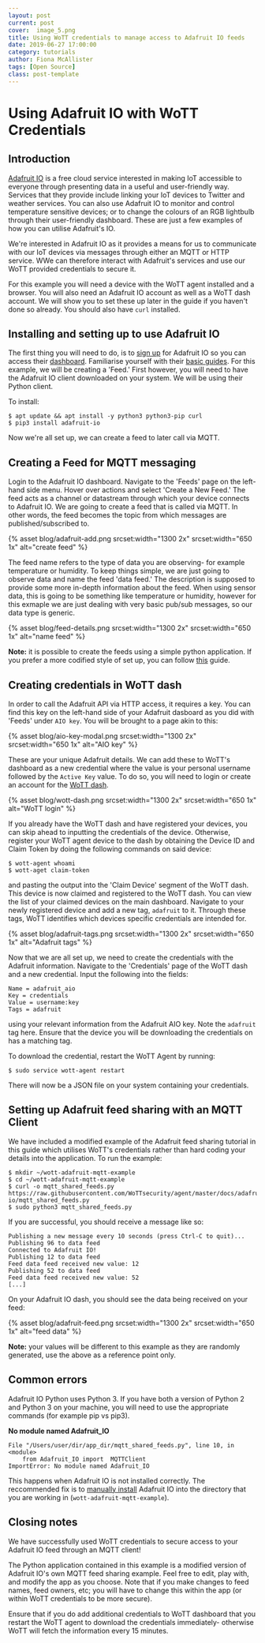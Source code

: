 ```yaml
---
layout: post
current: post
cover:  image_5.png
title: Using WoTT credentials to manage access to Adafruit IO feeds
date: 2019-06-27 17:00:00
category: tutorials
author: Fiona McAllister
tags: [Open Source]
class: post-template
---
```


# Using Adafruit IO with WoTT Credentials

## Introduction

[Adafruit IO](https://io.adafruit.com) is a free cloud service interested in making IoT accessible to everyone through presenting data in a useful and user-friendly way. Services that they provide include linking your IoT devices to Twitter and weather services. You can also use Adafruit IO to monitor and control temperature sensitive devices; or to change the colours of an RGB lightbulb through their user-friendly dashboard. These are just a few examples of how you can utilise Adafruit's IO.

We're interested in Adafruit IO as it provides a means for us to communicate with our IoT devices via messages through either an MQTT or HTTP service. WWe can therefore interact with Adafruit's services and use our WoTT provided credentials to secure it.

For this example you will need a device with the WoTT agent installed and a browser. You will also need an Adafruit IO account as well as a WoTT dash account. We will show you to set these up later in the guide if you haven't done so already. You should also have `curl` installed.

## Installing and setting up to use Adafruit IO

The first thing you will need to do, is to [sign up](https://accounts.adafruit.com/users/sign_up) for Adafruit IO so you can access their [dashboard](https://io.adafruit.com/). Familiarise yourself with their [basic guides](https://learn.adafruit.com/series/adafruit-io-basics). For this example, we will be creating a 'Feed.' First however, you will need to have the Adafruit IO client downloaded on your system. We will be using their Python client. 

To install: 

```
$ apt update && apt install -y python3 python3-pip curl
$ pip3 install adafruit-io
```
Now we're all set up, we can create a feed to later call via MQTT.


## Creating a Feed for MQTT messaging

Login to the Adafruit IO dashboard. Navigate to the 'Feeds' page on the left-hand side menu. Hover over actions and select 'Create a New Feed.' The feed acts as a channel or datastream through which your device connects to Adafruit IO. We are going to create a feed that is called via MQTT. In other words, the feed becomes the topic from which messages are published/subscribed to.

{% asset blog/adafruit-add.png srcset:width="1300 2x" srcset:width="650 1x" alt="create feed" %}

The feed name refers to the type of data you are observing- for example temperature or humidity. To keep things simple, we are just going to observe data and name the feed 'data feed.' The description is supposed to provide some more in-depth information about the feed. When using sensor data, this is going to be something like temperature or humidity, however for this exmaple we are just dealing with very basic pub/sub messages, so our data type is generic. 

{% asset blog/feed-details.png srcset:width="1300 2x" srcset:width="650 1x" alt="name feed" %}

**Note:** it is possible to create the feeds using a simple python application. If you prefer a more codified style of set up, you can follow [this](https://adafruit-io-python-client.readthedocs.io/en/latest/feeds.html) guide.

## Creating credentials in WoTT dash

In order to call the Adafruit API via HTTP access, it requires a key. You can find this key on the left-hand side of your Adafruit dasboard as you did with 'Feeds' under `AIO key`. You will be brought to a page akin to this:

{% asset blog/aio-key-modal.png srcset:width="1300 2x" srcset:width="650 1x" alt="AIO key" %}

These are your unique Adafruit details. We can add these to WoTT's dashboard as a new credential where the value is your personal username followed by the `Active Key` value. To do so, you will need to login or create an account for the [WoTT dash](https://dash.wott.io).

{% asset blog/wott-dash.png srcset:width="1300 2x" srcset:width="650 1x" alt="WoTT login" %}

If you already have the WoTT dash and have registered your devices, you can skip ahead to inputting the credentials of the device. Otherwise, register your WoTT agent device to the dash by obtaining the Device ID and Claim Token by doing the following commands on said device:

``` 
$ wott-agent whoami
$ wott-aget claim-token
```

and pasting the output into the 'Claim Device' segment of the WoTT dash. This device is now claimed and registered to the WoTT dash. You can view the list of your claimed devices on the main dashboard. Navigate to your newly registered device and add a new tag, `adafruit` to it. Through these tags, WoTT identifies which devices specific credentials are intended for.

{% asset blog/adafruit-tags.png srcset:width="1300 2x" srcset:width="650 1x" alt="Adafruit tags" %}

Now that we are all set up, we need to create the credentials with the Adafruit information. Navigate to the 'Credentials' page of the WoTT dash and a new credential. Input the following into the fields:

```
Name = adafruit_aio
Key = credentials
Value = username:key
Tags = adafruit
```

using your relevant information from the Adafruit AIO key.
Note the `adafruit` tag here. Ensure that the device you will be downloading the credentials on has a matching tag.

To download the credential, restart the WoTT Agent by running:

```
$ sudo service wott-agent restart
```
There will now be a JSON file on your system containing your credentials. 

## Setting up Adafruit feed sharing with an MQTT Client

We have included a modified example of the Adafruit feed sharing tutorial in this guide which utilises WoTT's credentials rather than hard coding your details into the application. To run the example:

```
$ mkdir ~/wott-adafruit-mqtt-example
$ cd ~/wott-adafruit-mqtt-example
$ curl -o mqtt_shared_feeds.py https://raw.githubusercontent.com/WoTTsecurity/agent/master/docs/adafruit-io/mqtt_shared_feeds.py
$ sudo python3 mqtt_shared_feeds.py
```
If you are successful, you should receive a message like so:

```
Publishing a new message every 10 seconds (press Ctrl-C to quit)...
Publishing 96 to data feed
Connected to Adafruit IO!
Publishing 12 to data feed
Feed data feed received new value: 12
Publishing 52 to data feed
Feed data feed received new value: 52
[...]
```
On your Adafruit IO dash, you should see the data being received on your feed:

{% asset blog/adafruit-feed.png srcset:width="1300 2x" srcset:width="650 1x" alt="feed data" %}

**Note:** your values will be different to this example as they are randomly generated, use the above as a reference point only.

## Common errors

Adafruit IO Python uses Python 3. If you have both a version of Python 2 and Python 3 on your machine, you will need to use the appropriate commands (for example pip vs pip3). 

**No module named Adafruit_IO**

```
File "/Users/user/dir/app_dir/mqtt_shared_feeds.py", line 10, in <module>
    from Adafruit_IO import  MQTTClient
ImportError: No module named Adafruit_IO
```
This happens when Adafruit IO is not installed correctly. The reccommended fix is to [manually install](https://github.com/adafruit/Adafruit_IO_Python) Adafruit IO into the directory that you are working in (`wott-adafruit-mqtt-example`).

## Closing notes

We have successfully used WoTT credentials to secure access to your Adafruit IO feed through an MQTT client!

The Python application contained in this example is a modified version of Adafruit IO's own MQTT feed sharing example. Feel free to edit, play with, and modify the app as you choose. Note that if you make changes to feed names, feed owners, etc; you will have to change this within the app (or within WoTT credentials to be more secure). 

Ensure that if you do add additional credentials to WoTT dashboard that you restart the WoTT agent to download the credentials immediately- otherwise WoTT will fetch the information every 15 minutes.



